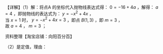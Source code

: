 【详解】（1）解：将点A 的坐标代入抛物线表达式得： $0 = - 1 6 + 4 a$ ，解得： $a = 4$ ，即抛物线的表达式为： $y = - x ^ { 2 } + 4 x$ ，  
当 $x = 1$ 时， $y = - x ^ { 2 } + 4 x = 3$ ，即点 $B ( 1 , 3 )$ ，即 $m = 3$ ，  
故 $a = 4$ ， $m = 3$ ；

资料整理【淘宝店铺：向阳百分百】

（2）是定值，理由：  
